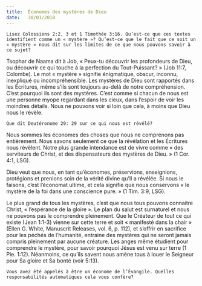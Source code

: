 ```yaml
---
title:  Économes des mystères de Dieu
date:   30/01/2018
---
```


`Lisez Colossiens 2:2, 3 et 1 Timothée 3:16. Qu’est-ce que ces textes identifient comme un « mystère »? Qu’est-ce que le fait que ce soit un « mystère » nous dit sur les limites de ce que nous pouvons savoir à ce sujet?`

Tsophar de Naama dit à Job, « Peux-tu découvrir les profondeurs de Dieu, ou découvrir ce qui touche à la perfection du Tout-Puissant? » (Job 11:7, Colombe). Le mot « mystère » signifie énigmatique, obscur, inconnu, inexpliqué ou incompréhensible. Les mystères de Dieu sont rapportés dans les Écritures, même s’ils sont toujours au-delà de notre compréhension. C’est pourquoi ils sont des mystères. C’est comme si chacun de nous est une personne myope regardant dans les cieux, dans l’espoir de voir les moindres détails. Nous ne pouvons voir si loin que cela, à moins que Dieu nous le révèle. 

`Que dit Deutéronome 29: 29 sur ce qui nous est révélé?`

Nous sommes les économes des choses que nous ne comprenons pas entièrement. Nous savons seulement ce que la révélation et les Écritures nous révèlent. Notre plus grande intendance est de vivre comme « des serviteurs de Christ, et des dispensateurs des mystères de Dieu. » (1 Cor. 4:1, LSG).

Dieu veut que nous, en tant qu’économes, préservions, enseignions, protégions et prenions soin de la vérité divine qu’Il a révélée. Si nous le faisons, c’est l’économat ultime, et cela signifie que nous conservons « le mystère de la foi dans une conscience pure. » (1 Tim. 3:9, LSG).

Le plus grand de tous les mystères, c’est que nous tous pouvons connaitre Christ, « l’espérance de la gloire ». Le plan du salut est surnaturel et nous ne pouvons pas le comprendre pleinement. Que le Créateur de tout ce qui existe (Jean 1:1-3) vienne sur cette terre et soit « manifesté dans la chair » (Ellen G. White, Manuscrit Releases, vol. 6, p. 112), et s’offrir en sacrifice pour les péchés de l’humanité, entraine des mystères qui ne seront jamais compris pleinement par aucune créature. Les anges même étudient pour comprendre le mystère, pour savoir pourquoi Jésus est venu sur terre (1 Pie. 1:12). Néanmoins, ce qu’ils savent nous amène tous à louer le Seigneur pour Sa gloire et Sa bonté (voir 5:13). 

`Vous avez été appelés à être un économe de l’Évangile. Quelles responsabilités automatiques cela vous confère?`